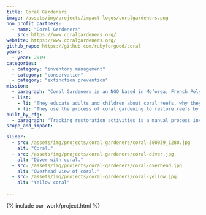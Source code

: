 ```yaml
---
title: Coral Gardeners
image: /assets/img/projects/impact-logos/coralgardeners.png
non_profit_partners:
  - name: "Coral Gardeners"
    src: https://www.coralgardeners.org/
website: https://www.coralgardeners.org/
github_repo: https://github.com/rubyforgood/coral
years:
  - year: 2019
categories:
  - category: "inventory management"
  - category: "conservation"
  - category: "extinction prevention"
mission:
  - paragraph: "Coral Gardeners is an NGO based in Mo’orea, French Polynesia, with a mission to save coral reefs through coral gardening. Their work involves two primary activities related to that mission:"
  - list:
    - li: "They educate adults and children about coral reefs, why they are important and the threats that the reefs face."
    - li: "They use the process of coral gardening to restore reefs by planting healthy coral fragments back onto the reef, primarily on the reef near Mo'orea, which has been heavily impacted."
built_by_rfg:
  - paragraph: "Tracking restoration activities is a manual process involving the use of an underwater writing board, which then has to be transferred to a log booking system. This process is lengthy and labor intensive, and requires staff to perform calculations to determine the current status of their coral tables. It is also relatively opaque, making historical information and trends very difficult to access and assess."
scope_and_impact:

slider:
  - src: /assets/img/projects/coral-gardeners/coral-380039_1280.jpg
    alt: "Coral."
  - src: /assets/img/projects/coral-gardeners/coral-diver.jpg
    alt: "Diver with coral."
  - src: /assets/img/projects/coral-gardeners/coral-overhead.jpg
    alt: "Overhead view of coral."
  - src: /assets/img/projects/coral-gardeners/coral-yellow.jpg
    alt: "Yellow coral"
  
---
```


{% include our_work/project.html %}
